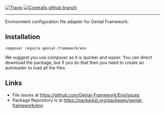 [![Travis](https://img.shields.io/travis/Genial-Framework/Env.svg?style=flat)](https://travis-ci.org/Genial-Framework/Env) [![Coveralls github branch](https://img.shields.io/coveralls/github/Genial-Framework/Env/master.svg?style=flat)](https://coveralls.io/github/Genial-Framework/Env?branch=master)

-------
Environment configuration file adapter for Genial Framework.

## Installation
```
composer require genial-framework/env
```

We suggest you use composer as it is quicker and easier. You can direct download the package, but if you do that then you need to create an autoloader to load all the files.

## Links
- File issues at https://github.com/Genial-Framework/Env/issues
- Package Repository is at https://packagist.org/packages/genial-framework/env
